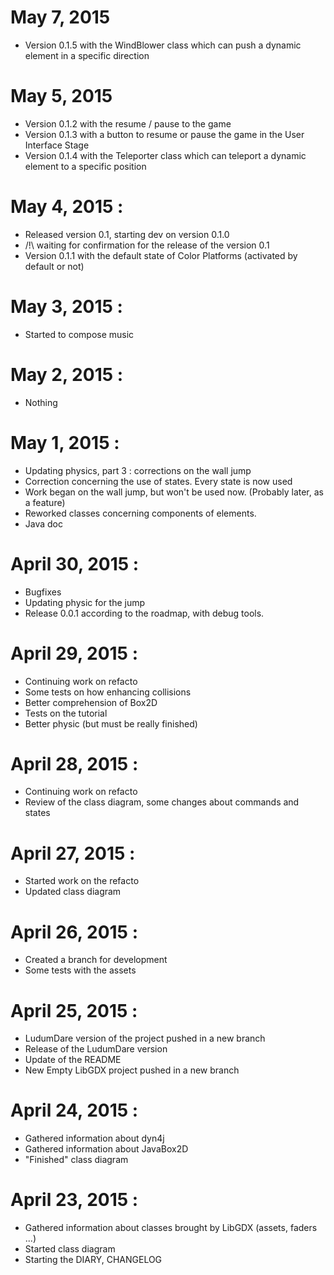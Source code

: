 # May 7, 2015
* Version 0.1.5 with the WindBlower class which can push a dynamic element in a specific direction

# May 5, 2015
* Version 0.1.2 with the resume / pause to the game
* Version 0.1.3 with a button to resume or pause the game in the User Interface Stage
* Version 0.1.4 with the Teleporter class which can teleport a dynamic element to a specific position

# May 4, 2015 :
* Released version 0.1, starting dev on version 0.1.0
* /!\ waiting for confirmation for the release of the version 0.1
* Version 0.1.1 with the default state of Color Platforms (activated by default or not)

# May 3, 2015 :
* Started to compose music

# May 2, 2015 :
* Nothing

# May 1, 2015 :
* Updating physics, part 3 : corrections on the wall jump
* Correction concerning the use of states. Every state is now used
* Work began on the wall jump, but won't be used now. (Probably later, as a feature)
* Reworked classes concerning components of elements.
* Java doc

# April 30, 2015 :
* Bugfixes
* Updating physic for the jump
* Release 0.0.1 according to the roadmap, with debug tools.

# April 29, 2015 :
* Continuing work on refacto
* Some tests on how enhancing collisions
* Better comprehension of Box2D
* Tests on the tutorial
* Better physic (but must be really finished)

# April 28, 2015 :
* Continuing work on refacto
* Review of the class diagram, some changes about commands and states

# April 27, 2015 :
* Started work on the refacto
* Updated class diagram

# April 26, 2015 :
* Created a branch for development
* Some tests with the assets

# April 25, 2015 :
* LudumDare version of the project pushed in a new branch
* Release of the LudumDare version
* Update of the README
* New Empty LibGDX project pushed in a new branch


# April 24, 2015 :
* Gathered information about dyn4j
* Gathered information about JavaBox2D
* "Finished" class diagram

# April 23, 2015 :
* Gathered information about classes brought by LibGDX (assets, faders ...)
* Started class diagram
* Starting the DIARY, CHANGELOG
